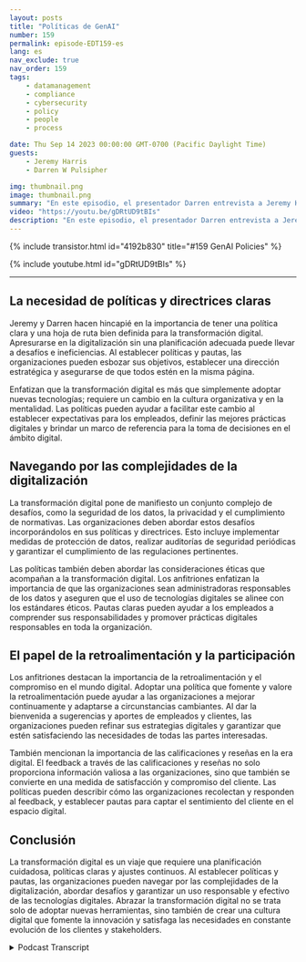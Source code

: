 ```yaml
---
layout: posts
title: "Políticas de GenAI"
number: 159
permalink: episode-EDT159-es
lang: es
nav_exclude: true
nav_order: 159
tags:
    - datamanagement
    - compliance
    - cybersecurity
    - policy
    - people
    - process

date: Thu Sep 14 2023 00:00:00 GMT-0700 (Pacific Daylight Time)
guests:
    - Jeremy Harris
    - Darren W Pulsipher

img: thumbnail.png
image: thumbnail.png
summary: "En este episodio, el presentador Darren entrevista a Jeremy Harris y se adentra en la importancia de establecer políticas y pautas para una exitosa transformación digital. Con la creciente prevalencia de las tecnologías digitales en diversas industrias, las organizaciones necesitan adaptarse y abrazar esta transformación para mantenerse competitivas y cumplir con las expectativas cambiantes de los clientes."
video: "https://youtu.be/gDRtUD9tBIs"
description: "En este episodio, el presentador Darren entrevista a Jeremy Harris y se adentra en la importancia de establecer políticas y pautas para una exitosa transformación digital. Con la creciente prevalencia de las tecnologías digitales en diversas industrias, las organizaciones necesitan adaptarse y abrazar esta transformación para mantenerse competitivas y cumplir con las expectativas cambiantes de los clientes."
---
```


<div>
{% include transistor.html id="4192b830" title="#159 GenAI Policies" %}

{% include youtube.html id="gDRtUD9tBIs" %}
</div>

---

## La necesidad de políticas y directrices claras

Jeremy y Darren hacen hincapié en la importancia de tener una política clara y una hoja de ruta bien definida para la transformación digital. Apresurarse en la digitalización sin una planificación adecuada puede llevar a desafíos e ineficiencias. Al establecer políticas y pautas, las organizaciones pueden esbozar sus objetivos, establecer una dirección estratégica y asegurarse de que todos estén en la misma página.

Enfatizan que la transformación digital es más que simplemente adoptar nuevas tecnologías; requiere un cambio en la cultura organizativa y en la mentalidad. Las políticas pueden ayudar a facilitar este cambio al establecer expectativas para los empleados, definir las mejores prácticas digitales y brindar un marco de referencia para la toma de decisiones en el ámbito digital.

## Navegando por las complejidades de la digitalización

La transformación digital pone de manifiesto un conjunto complejo de desafíos, como la seguridad de los datos, la privacidad y el cumplimiento de normativas. Las organizaciones deben abordar estos desafíos incorporándolos en sus políticas y directrices. Esto incluye implementar medidas de protección de datos, realizar auditorías de seguridad periódicas y garantizar el cumplimiento de las regulaciones pertinentes.

Las políticas también deben abordar las consideraciones éticas que acompañan a la transformación digital. Los anfitriones enfatizan la importancia de que las organizaciones sean administradoras responsables de los datos y aseguren que el uso de tecnologías digitales se alinee con los estándares éticos. Pautas claras pueden ayudar a los empleados a comprender sus responsabilidades y promover prácticas digitales responsables en toda la organización.

## El papel de la retroalimentación y la participación

Los anfitriones destacan la importancia de la retroalimentación y el compromiso en el mundo digital. Adoptar una política que fomente y valore la retroalimentación puede ayudar a las organizaciones a mejorar continuamente y adaptarse a circunstancias cambiantes. Al dar la bienvenida a sugerencias y aportes de empleados y clientes, las organizaciones pueden refinar sus estrategias digitales y garantizar que estén satisfaciendo las necesidades de todas las partes interesadas.

También mencionan la importancia de las calificaciones y reseñas en la era digital. El feedback a través de las calificaciones y reseñas no solo proporciona información valiosa a las organizaciones, sino que también se convierte en una medida de satisfacción y compromiso del cliente. Las políticas pueden describir cómo las organizaciones recolectan y responden al feedback, y establecer pautas para captar el sentimiento del cliente en el espacio digital.

## Conclusión

La transformación digital es un viaje que requiere una planificación cuidadosa, políticas claras y ajustes continuos. Al establecer políticas y pautas, las organizaciones pueden navegar por las complejidades de la digitalización, abordar desafíos y garantizar un uso responsable y efectivo de las tecnologías digitales. Abrazar la transformación digital no se trata solo de adoptar nuevas herramientas, sino también de crear una cultura digital que fomente la innovación y satisfaga las necesidades en constante evolución de los clientes y stakeholders.



<details>
<summary> Podcast Transcript </summary>

<p></p>

</details>
